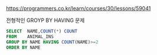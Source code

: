 https://programmers.co.kr/learn/courses/30/lessons/59041  
  
전형적인 GROYP BY HAVING 문제

```SQL
SELECT  NAME,COUNT(*) COUNT
FROM    ANIMAL_INS
GROUP BY NAME HAVING COUNT(NAME)>=2
ORDER BY NAME
```
